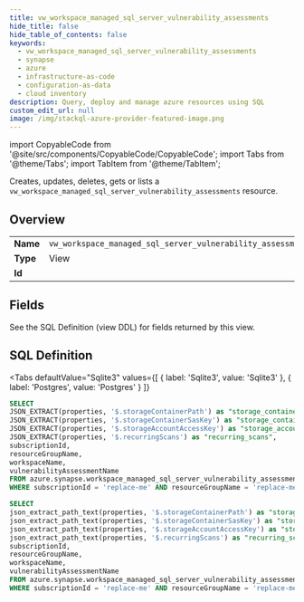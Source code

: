 ```yaml
--- 
title: vw_workspace_managed_sql_server_vulnerability_assessments
hide_title: false
hide_table_of_contents: false
keywords:
  - vw_workspace_managed_sql_server_vulnerability_assessments
  - synapse
  - azure
  - infrastructure-as-code
  - configuration-as-data
  - cloud inventory
description: Query, deploy and manage azure resources using SQL
custom_edit_url: null
image: /img/stackql-azure-provider-featured-image.png
---
```


import CopyableCode from '@site/src/components/CopyableCode/CopyableCode';
import Tabs from '@theme/Tabs';
import TabItem from '@theme/TabItem';

Creates, updates, deletes, gets or lists a <code>vw_workspace_managed_sql_server_vulnerability_assessments</code> resource.

## Overview
<table><tbody>
<tr><td><b>Name</b></td><td><code>vw_workspace_managed_sql_server_vulnerability_assessments</code></td></tr>
<tr><td><b>Type</b></td><td>View</td></tr>
<tr><td><b>Id</b></td><td><CopyableCode code="azure.synapse.vw_workspace_managed_sql_server_vulnerability_assessments" /></td></tr>
</tbody></table>

## Fields

See the SQL Definition (view DDL) for fields returned by this view.

## SQL Definition

<Tabs
defaultValue="Sqlite3"
values={[
{ label: 'Sqlite3', value: 'Sqlite3' },
{ label: 'Postgres', value: 'Postgres' }
]}
>
<TabItem value="Sqlite3">

```sql
SELECT
JSON_EXTRACT(properties, '$.storageContainerPath') as "storage_container_path",
JSON_EXTRACT(properties, '$.storageContainerSasKey') as "storage_container_sas_key",
JSON_EXTRACT(properties, '$.storageAccountAccessKey') as "storage_account_access_key",
JSON_EXTRACT(properties, '$.recurringScans') as "recurring_scans",
subscriptionId,
resourceGroupName,
workspaceName,
vulnerabilityAssessmentName
FROM azure.synapse.workspace_managed_sql_server_vulnerability_assessments
WHERE subscriptionId = 'replace-me' AND resourceGroupName = 'replace-me' AND workspaceName = 'replace-me';
```

</TabItem>
<TabItem value="Postgres">

```sql
SELECT
json_extract_path_text(properties, '$.storageContainerPath') as "storage_container_path",
json_extract_path_text(properties, '$.storageContainerSasKey') as "storage_container_sas_key",
json_extract_path_text(properties, '$.storageAccountAccessKey') as "storage_account_access_key",
json_extract_path_text(properties, '$.recurringScans') as "recurring_scans",
subscriptionId,
resourceGroupName,
workspaceName,
vulnerabilityAssessmentName
FROM azure.synapse.workspace_managed_sql_server_vulnerability_assessments
WHERE subscriptionId = 'replace-me' AND resourceGroupName = 'replace-me' AND workspaceName = 'replace-me';
```

</TabItem>
</Tabs>
